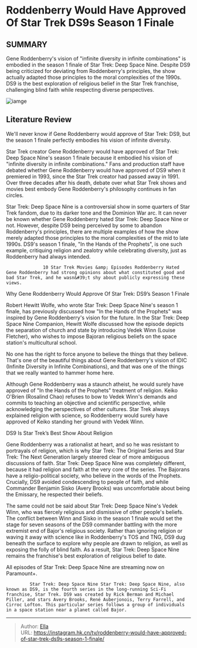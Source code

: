 # Roddenberry Would Have Approved Of Star Trek DS9s Season 1 Finale


## SUMMARY 



  Gene Roddenberry&#39;s vision of &#34;infinite diversity in infinite combinations&#34; is embodied in the season 1 finale of Star Trek: Deep Space Nine.   Despite DS9 being criticized for deviating from Roddenberry&#39;s principles, the show actually adapted those principles to the moral complexities of the 1990s.   DS9 is the best exploration of religious belief in the Star Trek franchise, challenging blind faith while respecting diverse perspectives.  

![iamge](https://static1.srcdn.com/wordpress/wp-content/uploads/2024/01/star-trek-roddenberry-ds9-season-1-finale-approved.jpg)

## Literature Review
We&#39;ll never know if Gene Roddenberry would approve of Star Trek: DS9, but the season 1 finale perfectly embodies his vision of infinite diversity.




Star Trek creator Gene Roddenberry would have approved of Star Trek: Deep Space Nine&#39;s season 1 finale because it embodied his vision of &#34;infinite diversity in infinite combinations.&#34; Fans and production staff have debated whether Gene Roddenberry would have approved of DS9 when it premiered in 1993, since the Star Trek creator had passed away in 1991. Over three decades after his death, debate over what Star Trek shows and movies best embody Gene Roddenberry&#39;s philosophy continues in fan circles.




Star Trek: Deep Space Nine is a controversial show in some quarters of Star Trek fandom, due to its darker tone and the Dominion War arc. It can never be known whether Gene Roddenberry hated Star Trek: Deep Space Nine or not. However, despite DS9 being perceived by some to abandon Roddenberry&#39;s principles, there are multiple examples of how the show merely adapted those principles to the moral complexities of the mid to late 1990s. DS9&#39;s season 1 finale, &#34;In the Hands of the Prophets&#34;, is one such example, critiquing religion and zealotry while celebrating diversity, just as Roddenberry had always intended.

                  10 Star Trek Movies &amp; Episodes Roddenberry Hated   Gene Roddenberry had strong opinions about what constituted good and bad Star Trek, and he wasn&#39;t shy about publicly expressing these views.    


 Why Gene Roddenberry Would Approve Of Star Trek: DS9’s Season 1 Finale 
          




Robert Hewitt Wolfe, who wrote Star Trek: Deep Space Nine&#39;s season 1 finale, has previously discussed how &#34;In the Hands of the Prophets&#34; was inspired by Gene Roddenberry&#39;s vision for the future. In the Star Trek: Deep Space Nine Companion, Hewitt Wolfe discussed how the episode depicts the separation of church and state by introducing Vedek Winn (Louise Fletcher), who wishes to impose Bajoran religious beliefs on the space station&#39;s multicultural school.


No one has the right to force anyone to believe the things that they believe. That&#39;s one of the beautiful things about Gene Roddenberry&#39;s vision of IDIC (Infinite Diversity in Infinite Combinations), and that was one of the things that we really wanted to hammer home here.


Although Gene Roddenberry was a staunch atheist, he would surely have approved of &#34;In the Hands of the Prophets&#34; treatment of religion. Keiko O&#39;Brien (Rosalind Chao) refuses to bow to Vedek Winn&#39;s demands and commits to teaching an objective and scientific perspective, while acknowledging the perspectives of other cultures. Star Trek always explained religion with science, so Roddenberry would surely have approved of Keiko standing her ground with Vedek Winn.






 DS9 Is Star Trek’s Best Show About Religion 
          

Gene Roddenberry was a rationalist at heart, and so he was resistant to portrayals of religion, which is why Star Trek: The Original Series and Star Trek: The Next Generation largely steered clear of more ambiguous discussions of faith. Star Trek: Deep Space Nine was completely different, because it had religion and faith at the very core of the series. The Bajorans have a religio-political society, who believe in the words of the Prophets. Crucially, DS9 avoided condescending to people of faith, and while Commander Benjamin Sisko (Avery Brooks) was uncomfortable about being the Emissary, he respected their beliefs.

The same could not be said about Star Trek: Deep Space Nine&#39;s Vedek Winn, who was fiercely religious and dismissive of other people&#39;s beliefs. The conflict between Winn and Sisko in the season 1 finale would set the stage for seven seasons of the DS9 commander battling with the more extremist end of Bajor&#39;s religious society. Rather than ignoring religion or waving it away with science like in Roddenberry&#39;s TOS and TNG, DS9 dug beneath the surface to explore why people are drawn to religion, as well as exposing the folly of blind faith. As a result, Star Trek: Deep Space Nine remains the franchise&#39;s best exploration of religious belief to date.






All episodes of Star Trek: Deep Space Nine are streaming now on Paramount&#43;.




             Star Trek: Deep Space Nine Star Trek: Deep Space Nine, also known as DS9, is the fourth series in the long-running Sci-Fi franchise, Star Trek. DS9 was created by Rick Berman and Michael Piller, and stars Avery Brooks, René Auberjonois, Terry Farrell, and Cirroc Lofton. This particular series follows a group of individuals in a space station near a planet called Bajor.  


---

> Author: [Ella](https://instagram.hk.cn/)  
> URL: https://instagram.hk.cn/tv/roddenberry-would-have-approved-of-star-trek-ds9s-season-1-finale/  

